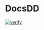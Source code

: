 # DocsDD

[![verify](https://github.com/martinbojnansky/DocsDD/actions/workflows/verify.yaml/badge.svg?branch=master)](https://github.com/martinbojnansky/DocsDD/actions/workflows/verify.yaml)
